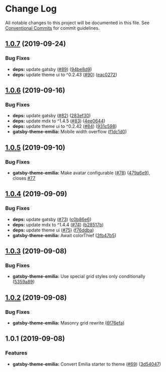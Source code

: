 # Change Log

All notable changes to this project will be documented in this file.
See [Conventional Commits](https://conventionalcommits.org) for commit guidelines.

## [1.0.7](https://github.com/LekoArts/gatsby-themes/compare/@lekoarts/gatsby-theme-emilia@1.0.6...@lekoarts/gatsby-theme-emilia@1.0.7) (2019-09-24)


### Bug Fixes

* **deps:** update gatsby ([#89](https://github.com/LekoArts/gatsby-themes/issues/89)) ([94be8d9](https://github.com/LekoArts/gatsby-themes/commit/94be8d9))
* **deps:** update theme ui to ^0.2.43 ([#90](https://github.com/LekoArts/gatsby-themes/issues/90)) ([eac0272](https://github.com/LekoArts/gatsby-themes/commit/eac0272))





## [1.0.6](https://github.com/LekoArts/gatsby-themes/compare/@lekoarts/gatsby-theme-emilia@1.0.5...@lekoarts/gatsby-theme-emilia@1.0.6) (2019-09-16)


### Bug Fixes

* **deps:** update gatsby ([#82](https://github.com/LekoArts/gatsby-themes/issues/82)) ([283ef30](https://github.com/LekoArts/gatsby-themes/commit/283ef30))
* **deps:** update mdx to ^1.4.5 ([#83](https://github.com/LekoArts/gatsby-themes/issues/83)) ([4ee0644](https://github.com/LekoArts/gatsby-themes/commit/4ee0644))
* **deps:** update theme ui to ^0.2.42 ([#84](https://github.com/LekoArts/gatsby-themes/issues/84)) ([931c598](https://github.com/LekoArts/gatsby-themes/commit/931c598))
* **gatsby-theme-emilia:** Mobile width overflow ([f1dc1d0](https://github.com/LekoArts/gatsby-themes/commit/f1dc1d0))





## [1.0.5](https://github.com/LekoArts/gatsby-themes/compare/@lekoarts/gatsby-theme-emilia@1.0.4...@lekoarts/gatsby-theme-emilia@1.0.5) (2019-09-10)


### Bug Fixes

* **gatsby-theme-emilia:** Make avatar configurable ([#78](https://github.com/LekoArts/gatsby-themes/issues/78)) ([479a6e9](https://github.com/LekoArts/gatsby-themes/commit/479a6e9)), closes [#77](https://github.com/LekoArts/gatsby-themes/issues/77)





## [1.0.4](https://github.com/LekoArts/gatsby-themes/compare/@lekoarts/gatsby-theme-emilia@1.0.3...@lekoarts/gatsby-theme-emilia@1.0.4) (2019-09-09)


### Bug Fixes

* **deps:** update gatsby ([#73](https://github.com/LekoArts/gatsby-themes/issues/73)) ([c0b86e6](https://github.com/LekoArts/gatsby-themes/commit/c0b86e6))
* **deps:** update mdx to ^1.4.4 ([#74](https://github.com/LekoArts/gatsby-themes/issues/74)) ([b28517b](https://github.com/LekoArts/gatsby-themes/commit/b28517b))
* **deps:** update theme ui ([#75](https://github.com/LekoArts/gatsby-themes/issues/75)) ([f76ddba](https://github.com/LekoArts/gatsby-themes/commit/f76ddba))
* **gatsby-theme-emilia:** Await colorThief ([3fb47b5](https://github.com/LekoArts/gatsby-themes/commit/3fb47b5))





## [1.0.3](https://github.com/LekoArts/gatsby-themes/compare/@lekoarts/gatsby-theme-emilia@1.0.2...@lekoarts/gatsby-theme-emilia@1.0.3) (2019-09-08)


### Bug Fixes

* **gatsby-theme-emilia:** Use special grid styles only conditionally ([5359a89](https://github.com/LekoArts/gatsby-themes/commit/5359a89))





## [1.0.2](https://github.com/LekoArts/gatsby-themes/compare/@lekoarts/gatsby-theme-emilia@1.0.1...@lekoarts/gatsby-theme-emilia@1.0.2) (2019-09-08)


### Bug Fixes

* **gatsby-theme-emilia:** Masonry grid rewrite ([6f76efa](https://github.com/LekoArts/gatsby-themes/commit/6f76efa))





## 1.0.1 (2019-09-08)


### Features

* **gatsby-theme-emilia:** Convert Emilia starter to theme ([#69](https://github.com/LekoArts/gatsby-themes/issues/69)) ([3d54047](https://github.com/LekoArts/gatsby-themes/commit/3d54047))

